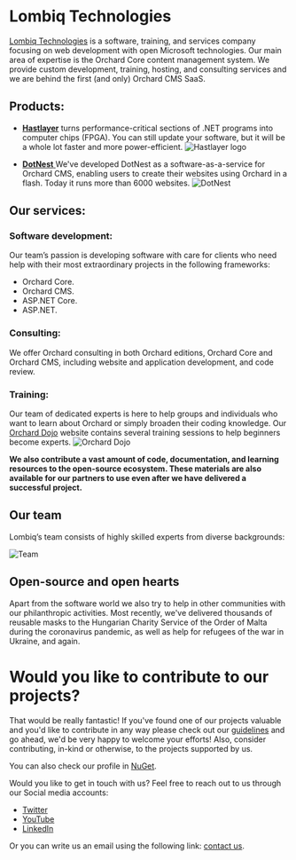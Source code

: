 # Lombiq Technologies 


[Lombiq Technologies](https://lombiq.com) is a software, training, and services company focusing on web development with open Microsoft technologies. 
Our main area of expertise is the Orchard Core content management system. We provide custom development, training, hosting, and consulting services and we are behind the first (and only) Orchard CMS SaaS.

## Products:

* [**Hastlayer**](https://hastlayer.com/) turns performance-critical sections of .NET programs into computer chips (FPGA). You can still update your software, but it will be a whole lot faster and more power-efficient.
![Hastlayer logo](https://user-images.githubusercontent.com/68704777/171685373-7a64e9bf-b0fc-431d-a8d1-9027e0989b15.png)

* [**DotNest** ](https://dotnest.com/) We've developed DotNest as a software-as-a-service for Orchard CMS, enabling users to create their websites using Orchard in a flash. Today it runs more than 6000 websites.
![DotNest](https://user-images.githubusercontent.com/68704777/171690190-225d15a4-412d-40f4-b97f-63e192b4e596.png)

## Our services:

### Software development:
 
Our team’s passion is developing software with care for clients who need help with their most extraordinary projects in the following frameworks:

- Orchard Core.
- Orchard CMS.
- ASP.NET Core.
- ASP.NET.

### Consulting:

We offer Orchard consulting in both Orchard editions, Orchard Core and Orchard CMS, including website and application development, and code review.

### Training:

Our team of dedicated experts is here to help groups and individuals who want to learn about Orchard or simply broaden their coding knowledge. Our [Orchard Dojo](https://orcharddojo.net/) website contains several training sessions to help beginners become experts.
![Orchard Dojo](https://user-images.githubusercontent.com/68704777/172860375-ae1dc9a2-e46a-483a-ad5c-350a11ed732f.PNG)


**We also contribute a vast amount of code, documentation, and learning resources to the open-source ecosystem. These materials are also available for our partners to use even after we have delivered a successful project.**

## Our team
Lombiq’s team consists of highly skilled experts from diverse backgrounds:

![Team](https://user-images.githubusercontent.com/68704777/172594376-9a506b57-4434-4536-95d7-2da33a5bd6fb.PNG)

## Open-source and open hearts
Apart from the software world we also try to help in other communities with our philanthropic activities. Most recently, we've delivered thousands of reusable masks to the Hungarian Charity Service of the Order of Malta during the coronavirus pandemic, as well as help for refugees of the war in Ukraine, and again.

# Would you like to contribute to our projects?

That would be really fantastic! If you've found one of our projects valuable and you'd like to contribute in any way please check out our [guidelines](https://lombiq.com/open-source-guidelines) and go ahead, we'd be very happy to welcome your efforts! Also, consider contributing, in-kind or otherwise, to the projects supported by us.

You can also check our profile in [NuGet](https://www.nuget.org/profiles/Lombiq).

Would you like to get in touch with us? Feel free to reach out to us through our Social media accounts:
* [Twitter](https://twitter.com/Lombiq)
* [YouTube](https://www.youtube.com/c/LombiqTechnologies)
* [LinkedIn](https://www.linkedin.com/company/3162451/) 

Or you can write us an email using the following link: [contact us](https://lombiq.com/contact-us).
